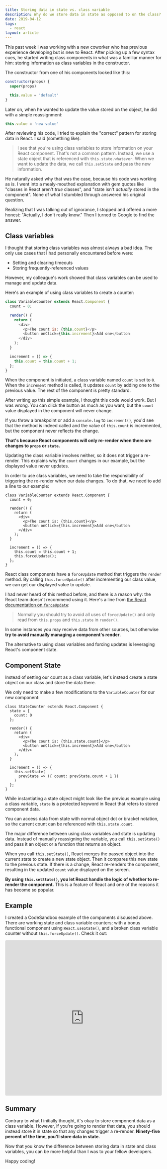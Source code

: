 ```yaml
---
title: Storing data in state vs. class variable
description: Why do we store data in state as opposed to on the class?
date: 2019-04-12
tags:
  - react
layout: article
---
```


This past week I was working with a new coworker who has previous experience developing but is new to React. After picking up a few syntax cues, he started writing class components in what was a familiar manner for him: storing information as class variables in the constructor.

The constructor from one of his components looked like this:

```js
constructor(props) {
  super(props)

  this.value = 'default'
}
```

Later on, when he wanted to update the value stored on the object, he did with a simple reassignment:

```js
this.value = 'new value'
```

After reviewing his code, I tried to explain the "correct" pattern for storing data in React. I said (something like):

> I see that you're using class variables to store information on your React component. That's not a common pattern. Instead, we use a state object that is referenced with `this.state.whatever`. When we want to update the data, we call `this.setState` and pass the new information.

He naturally asked why that was the case, because his code was working as is. I went into a mealy-mouthed explanation with gem quotes like "classes in React aren't _true_ classes", and "state isn't _actually_ stored in the component". None of what I stumbled through answered his original question.

Realizing that I was talking out of ignorance, I stopped and offered a more honest: "Actually, I don't really know." Then I turned to Google to find the answer.

## Class variables

I thought that storing class variables was almost always a bad idea. The only use cases that I had personally encountered before were:

- Setting and clearing timeouts
- Storing frequently-referenced values

However, my colleague's work showed that class variables can be used to manage and update data.

Here's an example of using class variables to create a counter:

```js
class VariableCounter extends React.Component {
  count = 0;

  render() {
    return (
      <div>
        <p>The count is: {this.count}</p>
        <button onClick={this.increment}>Add one</button
      </div>
    );
  }

  increment = () => {
    this.count = this.count + 1;
  };
}
```

When the component is initiated, a class variable named `count` is set to `0`. When the `increment` method is called, it updates `count` by adding one to the previous value. The rest of the component is pretty standard.

After writing up this simple example, I thought this code would work. But I was wrong. You can click the button as much as you want, but the `count` value displayed in the component will never change.

If you throw a breakpoint or add a `console.log` to `increment()`, you'd see that the method is indeed called and the value of `this.count` is incremented, but the component never reflects the change.

**That's because React components will only re-render when there are changes to `props` or `state`.**

Updating the class variable involves neither, so it does not trigger a re-render. This explains why the `count` changes in our example, but the displayed value never updates.

In order to use class variables, we need to take the responsibility of triggering the re-render when our data changes. To do that, we need to add a line to our example:

```js/14
class VariableCounter extends React.Component {
  count = 0;

  render() {
    return (
      <div>
        <p>The count is: {this.count}</p>
        <button onClick={this.increment}>Add one</button
      </div>
    );
  }

  increment = () => {
    this.count = this.count + 1;
    this.forceUpdate();
  };
}
```

React class components have a `forceUpdate` method that triggers the `render` method. By calling `this.forceUpdate()` after incrementing our class value, we can get our displayed value to update.

I had never heard of this method before, and there is a reason why: the React team doesn't recommend using it. Here's a line from [the React documentation on `forceUpdate`](https://reactjs.org/docs/react-component.html#forceupdate):

> Normally you should try to avoid all uses of `forceUpdate()` and only read from `this.props` and `this.state` in `render()`.

In some instances you may receive data from other sources, but otherwise **try to avoid manually managing a component's render**.

The alternative to using class variables and forcing updates is leveraging React's component state.

## Component State

Instead of setting our count as a class variable, let's instead create a state object on our class and store the data there.

We only need to make a few modifications to the `VariableCounter` for our new component:

```js/1-3,8,15-17
class StateCounter extends React.Component {
  state = {
    count: 0
  };

  render() {
    return (
      <div>
        <p>The count is: {this.state.count}</p>
        <button onClick={this.increment}>Add one</button
      </div>
    );
  }

  increment = () => {
    this.setState(
      prevState => ({ count: prevState.count + 1 })
    )
  };
}
```

While instantiating a state object might look like the previous example using a class variable, `state` is a protected keyword in React that refers to stored component data.

You can access data from state with normal object dot or bracket notation, so the current count can be referenced with `this.state.count`.

The major difference between using class variables and state is updating data. Instead of manually reassigning the variable, you call `this.setState()` and pass it an object or a function that returns an object.

When you call `this.setState()`, React merges the passed object into the current state to create a new state object. Then it compares this new state to the previous state. If there is a change, React re-renders the component, resulting in the updated `count` value displayed on the screen.

**By using `this.setState()`, you let React handle the logic of whether to re-render the component.** This is a feature of React and one of the reasons it has become so popular.

## Example

I created a CodeSandbox example of the components discussed above. There are working state and class variable counters; with a bonus functional component using `React.useState()`, and a broken class variable counter without `this.forceUpdate()`. Check it out:

<iframe src="https://codesandbox.io/embed/n40x05xy8l?fontsize=14" title="React State vs. Class Variables" style="width:100%; height:500px; border:0; border-radius: 4px; overflow:hidden;" sandbox="allow-modals allow-forms allow-popups allow-scripts allow-same-origin"></iframe>

## Summary

Contrary to what I initially thought, it's okay to store component data as a class variable. However, if you're going to render that data, you should instead store it in state so that any changes trigger a re-render. **Ninety-five percent of the time, you'll store data in state.**

Now that you know the difference between storing data in state and class variables, you can be more helpful than I was to your fellow developers.

Happy coding!
